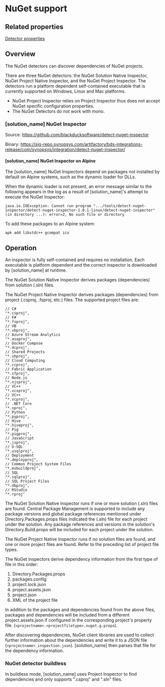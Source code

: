 # NuGet support

## Related properties

[Detector properties](../properties/detectors/nuget.md)

## Overview

The NuGet detectors can discover dependencies of NuGet projects.

There are three NuGet detectors: the NuGet Solution Native Inspector, NuGet Project Native Inspector, and the NuGet Project Inspector. The detectors run a platform dependent self-contained executable that is currently supported on Windows, Linux and Mac platforms.

<note type="Note">

* NuGet Project Inspector relies on Project Inspector thus does not accept NuGet specific configuration properties.   
* The NuGet Detectors do not work with mono.
</note>

### [solution_name] NuGet Inspector

Source: https://github.com/blackducksoftware/detect-nuget-inspector

Binary: https://sig-repo.synopsys.com/artifactory/bds-integrations-release/com/synopsys/integration/detect-nuget-inspector/

#### [solution_name] NuGet Inspector on Alpine

The [solution_name] NuGet Inspectors depend on packages not installed by default on Alpine systems, such as the dynamic loader for DLLs.

When the dynamic loader is not present, an error message similar to the following appears in the log as a result of
[solution_name]'s attempt to execute the NuGet Inspector:
```
java.io.IOException: Cannot run program ".../tools/detect-nuget-inspector/detect-nuget-inspector-1.0.1-linux/detect-nuget-inspector" (in directory ...): error=2, No such file or directory
```

To add these packages to an Alpine system:
```
apk add libstdc++ gcompat icu
```

## Operation

An inspector is fully self-contained and requires no installation. Each executable is platform dependent and the correct inspector is downloaded by [solution_name] at runtime.

The NuGet Solution Native Inspector derives packages (dependencies) from solution (.sln) files.

The NuGet Project Native Inspector derives packages (dependencies) from project (.csproj, .fsproj, etc.) files. The supported project files are:
````
// C#
"*.csproj",
// F#
"*.fsproj",
// VB
"*.vbproj",
// Azure Stream Analytics
"*.asaproj",
// Docker Compose
"*.dcproj",
// Shared Projects
"*.shproj",
// Cloud Computing
"*.ccproj",
// Fabric Application
"*.sfproj",
// Node.js
"*.njsproj",
// VC++
"*.vcxproj",
// VC++
"*.vcproj",
// .NET Core
"*.xproj",
// Python
"*.pyproj",
// Hive
"*.hiveproj",
// Pig
"*.pigproj",
// JavaScript
"*.jsproj",
// U-SQL
"*.usqlproj",
// Deployment
"*.deployproj",
// Common Project System Files
"*.msbuildproj",
// SQL
"*.sqlproj",
// SQL Project Files
"*.dbproj",
// RStudio
"*.rproj"
````

The NuGet Solution Native Inspector runs if one or more solution (.sln) files are found. Central Package Management is supported to include any package versions and global package references mentioned under Directory.Packages.props files indicated the (.sln) file for each project under the solution. Any package references and versions in the solution's Directory.Build.props will be included for each project under the solution.

The NuGet Project Native Inspector runs if no solution files are found, and one or more project files are found.  Refer to the preceding list of project file types.

The NuGet inspectors derive dependency information from the first type of file in this order:
1. Directory.Packages.props
2. packages.config
3. project.lock.json
4. project.assets.json
5. project.json
6. XML of the project file

In addition to the packages and dependencies found from the above files, packages and dependencies will be included from a different project.assets.json if configured in the corresponding project's property file. (`<projectname>.<projectfiletype>.nuget.g.props`).

After discovering dependencies, NuGet client libraries are used to collect further information about the dependencies and write it to a JSON file (`<projectname>_inspection.json`). [solution_name] then parses that file for the dependency information.

### NuGet detector buildless

In buildless mode, [solution_name] uses Project Inspector to find dependencies and only supports ".csproj" and ".sln" files.
